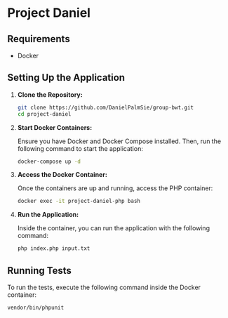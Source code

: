 
# Project Daniel

## Requirements

- Docker

## Setting Up the Application

1. **Clone the Repository:**

    ```bash
    git clone https://github.com/DanielPalmSie/group-bwt.git
    cd project-daniel
    ```

2. **Start Docker Containers:**

   Ensure you have Docker and Docker Compose installed. Then, run the following command to start the application:

    ```bash
    docker-compose up -d
    ```

3. **Access the Docker Container:**

   Once the containers are up and running, access the PHP container:

    ```bash
    docker exec -it project-daniel-php bash
    ```

4. **Run the Application:**

   Inside the container, you can run the application with the following command:

    ```bash
    php index.php input.txt
    ```

## Running Tests

To run the tests, execute the following command inside the Docker container:

```bash
vendor/bin/phpunit
```